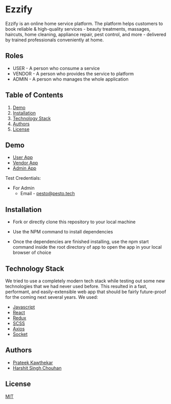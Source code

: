 
# Ezzify

Ezzify is an online home service platform. The platform helps customers to book reliable & high-quality services - beauty treatments, massages, haircuts, home cleaning, appliance repair, pest control, and more - delivered by trained professionals conveniently at home.

## Roles

* USER - A person who consume a service
* VENDOR - A person who provides the service to platform
* ADMIN - A person who manages the whole application
## Table of Contents

   1. [Demo](https://github.com/pesto-students/ezify-frontend-f3-alpha-1/edit/master/README.md#Demo)
   2. [Installation](https://github.com/pesto-students/ezify-frontend-f3-alpha-1/edit/master/README.md#Installation)
   3. [Technology Stack](https://github.com/pesto-students/ezify-frontend-f3-alpha-1/edit/master/README.md#Technology_Stack)
   4. [Authors](https://github.com/pesto-students/ezify-frontend-f3-alpha-1/edit/master/README.md#Authors)
   5. [License](https://github.com/pesto-students/ezify-frontend-f3-alpha-1/edit/master/README.md#License)


## Demo

* [User App](http://ezziy.s3-website.ap-south-1.amazonaws.com/)
* [Vendor App](http://ezziy.s3-website.ap-south-1.amazonaws.com/vendorhome)
* [Admin App](http://ezziy.s3-website.ap-south-1.amazonaws.com/admin)

Test Credentials:

* For Admin
     * Email - pesto@pesto.tech


## Installation

* Fork or directly clone this repository to your local machine

* Use the NPM command to install dependencies
* Once the dependencies are finished installing, use the npm start command inside the root directory of app to open the app in your local browser of choice


## Technology Stack

We tried to use a completely modern tech stack while testing out some new technologies that we had never used before. This resulted in a fast, performant, and easily-extensible web app that should be fairly future-proof for the coming next several years. We used:

* [Javascript](https://www.javascript.com/)
* [React](https://reactjs.org/)
* [Redux](https://redux.js.org/)
* [SCSS](https://sass-lang.com/)
* [Axios](https://axios-http.com/)
* [Socket](https://socket.io/)
## Authors

* [Prateek Kawthekar](https://github.com/prateek66)
* [Harshit Singh Chouhan](https://github.com/harshitchouhan)
## License

[MIT](https://choosealicense.com/licenses/mit/)

